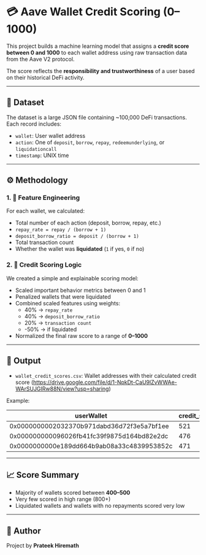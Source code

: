 # 💳 Aave Wallet Credit Scoring (0–1000)

This project builds a machine learning model that assigns a **credit score between 0 and 1000** to each wallet address using raw transaction data from the Aave V2 protocol.

The score reflects the **responsibility and trustworthiness** of a user based on their historical DeFi activity.

---

## 📁 Dataset

The dataset is a large JSON file containing ~100,000 DeFi transactions. Each record includes:
- `wallet`: User wallet address
- `action`: One of `deposit`, `borrow`, `repay`, `redeemunderlying`, or `liquidationcall`
- `timestamp`: UNIX time

---

## ⚙️ Methodology

### 1. 🔧 Feature Engineering

For each wallet, we calculated:
- Total number of each action (deposit, borrow, repay, etc.)
- `repay_rate = repay / (borrow + 1)`
- `deposit_borrow_ratio = deposit / (borrow + 1)`
- Total transaction count
- Whether the wallet was **liquidated** (`1` if yes, `0` if no)

### 2. 🧮 Credit Scoring Logic

We created a simple and explainable scoring model:
- Scaled important behavior metrics between 0 and 1
- Penalized wallets that were liquidated
- Combined scaled features using weights:
  - 40% → `repay_rate`
  - 40% → `deposit_borrow_ratio`
  - 20% → `transaction count`
  - -50% → if liquidated
- Normalized the final raw score to a range of **0–1000**

---

## 💾 Output

- `wallet_credit_scores.csv`: Wallet addresses with their calculated credit score (https://drive.google.com/file/d/1-NpkDt-CaU9lZvWWAe-WArSUJGIRw88N/view?usp=sharing)

Example:

| userWallet                                  | credit_score |
|--------------------------------------------|--------------|
| 0x0000000002032370b971dabd36d72f3e5a7bf1ee | 521          |
| 0x000000000096026fb41fc39f9875d164bd82e2dc | 476          |
| 0x0000000000e189dd664b9ab08a33c4839953852c | 471          |



---

## 📈 Score Summary

- Majority of wallets scored between **400–500**
- Very few scored in high range (800+)
- Liquidated wallets and wallets with no repayments scored very low

---

## 🙌 Author

Project by **Prateek Hiremath**  
